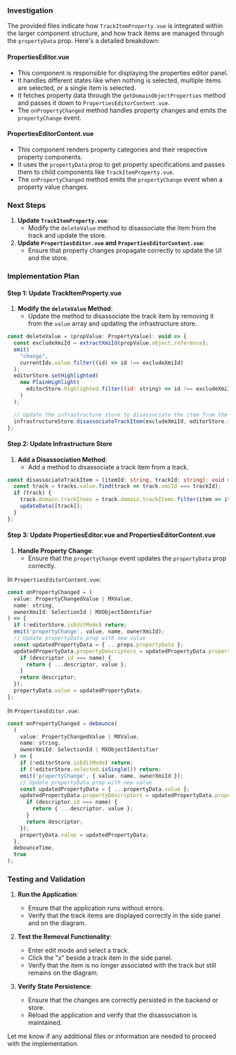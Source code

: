 ### Investigation

The provided files indicate how `TrackItemProperty.vue` is integrated within the larger component structure, and how track items are managed through the `propertyData` prop. Here's a detailed breakdown:

#### PropertiesEditor.vue
- This component is responsible for displaying the properties editor panel.
- It handles different states like when nothing is selected, multiple items are selected, or a single item is selected.
- It fetches property data through the `getDomainObjectProperties` method and passes it down to `PropertiesEditorContent.vue`.
- The `onPropertyChanged` method handles property changes and emits the `propertyChange` event.

#### PropertiesEditorContent.vue
- This component renders property categories and their respective property components.
- It uses the `propertyData` prop to get property specifications and passes them to child components like `TrackItemProperty.vue`.
- The `onPropertyChanged` method emits the `propertyChange` event when a property value changes.

### Next Steps

1. **Update `TrackItemProperty.vue`**:
   - Modify the `deleteValue` method to disassociate the item from the track and update the store.
2. **Update `PropertiesEditor.vue` and `PropertiesEditorContent.vue`**:
   - Ensure that property changes propagate correctly to update the UI and the store.

### Implementation Plan

#### Step 1: Update TrackItemProperty.vue

1. **Modify the `deleteValue` Method**:
   - Update the method to disassociate the track item by removing it from the `value` array and updating the infrastructure store.

```javascript
const deleteValue = (propValue: PropertyValue): void => {
  const excludeXmiId = extractXmiId(propValue.object.reference);
  emit(
    "change",
    currentIds.value.filter((id) => id !== excludeXmiId)
  );
  editorStore.setHighlighted(
    new PlainHighlight(
      editorStore.highlighted.filter((id: string) => id !== excludeXmiId)
    )
  );

  // Update the infrastructure store to disassociate the item from the track
  infrastructureStore.disassociateTrackItem(excludeXmiId, editorStore.selected.ids[0]);
};
```

#### Step 2: Update Infrastructure Store

1. **Add a Disassociation Method**:
   - Add a method to disassociate a track item from a track.

```typescript
const disassociateTrackItem = (itemId: string, trackId: string): void => {
  const track = tracks.value.find(track => track.xmiId === trackId);
  if (track) {
    track.domain.trackItems = track.domain.trackItems.filter(item => item !== itemId);
    updateData([track]);
  }
};
```

#### Step 3: Update PropertiesEditor.vue and PropertiesEditorContent.vue

1. **Handle Property Change**:
   - Ensure that the `propertyChange` event updates the `propertyData` prop correctly.

In `PropertiesEditorContent.vue`:
```javascript
const onPropertyChanged = (
  value: PropertyChangedValue | MXValue,
  name: string,
  ownerXmiId: SelectionId | MXObjectIdentifier
) => {
  if (!editorStore.isEditMode) return;
  emit('propertyChange', value, name, ownerXmiId);
  // Update propertyData prop with new value
  const updatedPropertyData = { ...props.propertyData };
  updatedPropertyData.propertyDescriptors = updatedPropertyData.propertyDescriptors.map(descriptor => {
    if (descriptor.id === name) {
      return { ...descriptor, value };
    }
    return descriptor;
  });
  propertyData.value = updatedPropertyData;
};
```

In `PropertiesEditor.vue`:
```javascript
const onPropertyChanged = debounce(
  (
    value: PropertyChangedValue | MXValue,
    name: string,
    ownerXmiId: SelectionId | MXObjectIdentifier
  ) => {
    if (!editorStore.isEditMode) return;
    if (!editorStore.selected.isSingle()) return;
    emit('propertyChange', { value, name, ownerXmiId });
    // Update propertyData prop with new value
    const updatedPropertyData = { ...propertyData.value };
    updatedPropertyData.propertyDescriptors = updatedPropertyData.propertyDescriptors.map(descriptor => {
      if (descriptor.id === name) {
        return { ...descriptor, value };
      }
      return descriptor;
    });
    propertyData.value = updatedPropertyData;
  },
  debounceTime,
  true
);
```

### Testing and Validation

1. **Run the Application**:
   - Ensure that the application runs without errors.
   - Verify that the track items are displayed correctly in the side panel and on the diagram.

2. **Test the Removal Functionality**:
   - Enter edit mode and select a track.
   - Click the "x" beside a track item in the side panel.
   - Verify that the item is no longer associated with the track but still remains on the diagram.

3. **Verify State Persistence**:
   - Ensure that the changes are correctly persisted in the backend or store.
   - Reload the application and verify that the disassociation is maintained.

Let me know if any additional files or information are needed to proceed with the implementation.
